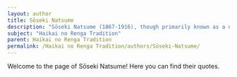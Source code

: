 ```yaml
---
layout: author
title: Sōseki Natsume
description: "Sōseki Natsume (1867-1916), though primarily known as a novelist, also engaged in writing poetry influenced by the haikai no renga tradition. He often infused his nature poems with a sense of introspection and allegory."
subject: "Haikai no Renga Tradition"
parent: Haikai no Renga Tradition
permalink: /Haikai no Renga Tradition/authors/Sōseki-Natsume/
---
```


Welcome to the page of Sōseki Natsume! Here you can find their quotes.
